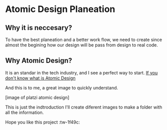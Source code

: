 # Atomic Design Planeation

## Why it is neccesary?

To have the best planeation and a better work flow, we need to create since almost the begining how our design will be pass from design to real code.

## Why Atomic Design?

It is an standar in the tech industry, and I see a perfect way to start. [If you don't know what is Atomic Design ](https://atomicdesign.bradfrost.com/outline/ "If you don't know what is Atomic Design ")

And this is to me, a great image to quickly understand.

[image of platzi atomic design]

This is just the indtroduction I'll create diferent images to make a folder with all the information.

Hope you like this project :tw-1f49c:
